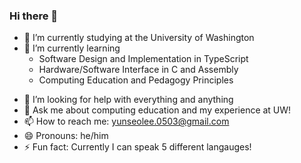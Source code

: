 ### Hi there 👋

<!-- **LucasL53/LucasL53** is a ✨ _special_ ✨ repository because its `README.md` (this file) appears on your GitHub profile.

Here are some ideas to get you started:
 -->
- 🔭 I’m currently studying at the University of Washington
- 🌱 I’m currently learning
  * Software Design and Implementation in TypeScript
  * Hardware/Software Interface in C and Assembly
  * Computing Education and Pedagogy Principles
<!-- - 👯 I’m looking to collaborate on ... -->
- 🤔 I’m looking for help with everything and anything
- 💬 Ask me about computing education and my experience at UW!
- 📫 How to reach me: yunseolee.0503@gmail.com
- 😄 Pronouns: he/him
- ⚡ Fun fact: Currently I can speak 5 different langauges!

